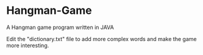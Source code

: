 # Hangman-Game
A Hangman game program written in JAVA

Edit the "dictionary.txt" file to add more complex words and make the game more interesting.


